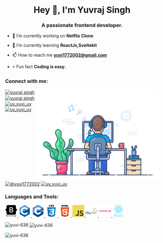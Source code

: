 <h1 align="center">Hey 👋, I'm Yuvraj Singh</h1>
<h3 align="center">A passionate frontend developer.</h3>

- 🔭 I’m currently working on **Netflix Clone**

- 🌱 I’m currently learning **ReactJs,Sveltekit**

- 📫 How to reach me **yuvi1772002@gmail.com**

- ⚡ Fun fact **Coding is easy.**

<h3 align="left">Connect with me:</h3>
<img align="right" alt ="coding" width="400" src="https://raw.githubusercontent.com/jsuarezruiz/jsuarezruiz/master/images/coding.gif">


<p align="left">
<a href="https://linkedin.com/in/yuvraj singh" target="blank"><img align="center" src="https://raw.githubusercontent.com/rahuldkjain/github-profile-readme-generator/master/src/images/icons/Social/linked-in-alt.svg" alt="yuvraj singh" height="30" width="40" /></a>
<a href="https://fb.com/yuvraj singh" target="blank"><img align="center" src="https://raw.githubusercontent.com/rahuldkjain/github-profile-readme-generator/master/src/images/icons/Social/facebook.svg" alt="yuvraj singh" height="30" width="40" /></a>
<a href="https://instagram.com/uv_yuvi_uv" target="blank"><img align="center" src="https://raw.githubusercontent.com/rahuldkjain/github-profile-readme-generator/master/src/images/icons/Social/instagram.svg" alt="uv_yuvi_uv" height="30" width="40" /></a>
<a href="https://www.codechef.com/users/uv_yuvi_uv" target="blank"><img align="center" src="https://cdn.jsdelivr.net/npm/simple-icons@3.1.0/icons/codechef.svg" alt="uv_yuvi_uv" height="30" width="40" /></a>
<a href="https://www.hackerrank.com/@yuvi1772002" target="blank"><img align="center" src="https://raw.githubusercontent.com/rahuldkjain/github-profile-readme-generator/master/src/images/icons/Social/hackerrank.svg" alt="@yuvi1772002" height="30" width="40" /></a>
<a href="https://auth.geeksforgeeks.org/user/uv_yuvi_uv" target="blank"><img align="center" src="https://raw.githubusercontent.com/rahuldkjain/github-profile-readme-generator/master/src/images/icons/Social/geeks-for-geeks.svg" alt="uv_yuvi_uv" height="30" width="40" /></a>
</p>

<h3 align="left">Languages and Tools:</h3>
<p align="left"> <a href="https://getbootstrap.com" target="_blank" rel="noreferrer"> <img src="https://raw.githubusercontent.com/devicons/devicon/master/icons/bootstrap/bootstrap-plain-wordmark.svg" alt="bootstrap" width="40" height="40"/> </a> <a href="https://www.cprogramming.com/" target="_blank" rel="noreferrer"> <img src="https://raw.githubusercontent.com/devicons/devicon/master/icons/c/c-original.svg" alt="c" width="40" height="40"/> </a> <a href="https://www.w3schools.com/cpp/" target="_blank" rel="noreferrer"> <img src="https://raw.githubusercontent.com/devicons/devicon/master/icons/cplusplus/cplusplus-original.svg" alt="cplusplus" width="40" height="40"/> </a> <a href="https://www.w3schools.com/css/" target="_blank" rel="noreferrer"> <img src="https://raw.githubusercontent.com/devicons/devicon/master/icons/css3/css3-original-wordmark.svg" alt="css3" width="40" height="40"/> </a> <a href="https://www.w3.org/html/" target="_blank" rel="noreferrer"> <img src="https://raw.githubusercontent.com/devicons/devicon/master/icons/html5/html5-original-wordmark.svg" alt="html5" width="40" height="40"/> </a> <a href="https://developer.mozilla.org/en-US/docs/Web/JavaScript" target="_blank" rel="noreferrer"> <img src="https://raw.githubusercontent.com/devicons/devicon/master/icons/javascript/javascript-original.svg" alt="javascript" width="40" height="40"/> </a> <a href="https://www.mysql.com/" target="_blank" rel="noreferrer"> <img src="https://raw.githubusercontent.com/devicons/devicon/master/icons/mysql/mysql-original-wordmark.svg" alt="mysql" width="40" height="40"/> </a> <a href="https://www.oracle.com/" target="_blank" rel="noreferrer"> <img src="https://raw.githubusercontent.com/devicons/devicon/master/icons/oracle/oracle-original.svg" alt="oracle" width="40" height="40"/> </a> <a href="https://reactjs.org/" target="_blank" rel="noreferrer"> <img src="https://raw.githubusercontent.com/devicons/devicon/master/icons/react/react-original-wordmark.svg" alt="react" width="40" height="40"/> </a> </p>

<p><img align="left" src="https://github-readme-stats.vercel.app/api/top-langs?username=yuvi-636&show_icons=true&locale=en&layout=compact" alt="yuvi-636" /></p>

<p>&nbsp;<img align="center" src="https://github-readme-stats.vercel.app/api?username=yuvi-636&show_icons=true&locale=en" alt="yuvi-636" /></p>

<p><img align="center" src="https://github-readme-streak-stats.herokuapp.com/?user=yuvi-636&" alt="yuvi-636" /></p>
